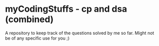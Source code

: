 # myCodingStuffs - cp and dsa (combined)
A repository to keep track of the questions solved by me so far. Might not be of any specific use for you ;)
